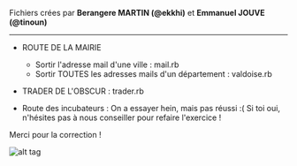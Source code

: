Fichiers crées par **Berangere MARTIN (@ekkhi)** et **Emmanuel JOUVE (@tinoun)**

-------------

* ROUTE DE LA MAIRIE
	* Sortir l'adresse mail d'une ville : mail.rb
	* Sortir TOUTES les adresses mails d'un département : valdoise.rb

* TRADER DE L'OBSCUR  : trader.rb

* Route des incubateurs : On a essayer hein, mais pas réussi :( Si toi oui, n'hésites pas à nous conseiller pour refaire l'exercice ! 


Merci pour la correction ! 


![alt tag](https://user-images.githubusercontent.com/37908682/38694855-083cc8a8-3e8b-11e8-8b9e-688c3b0f4004.png)
